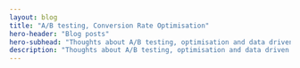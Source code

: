 ```yaml
---
layout: blog
title: "A/B testing, Conversion Rate Optimisation"
hero-header: "Blog posts"
hero-subhead: "Thoughts about A/B testing, optimisation and data driven decision making."
description: "Thoughts about A/B testing, optimisation and data driven decision making."
---
```

